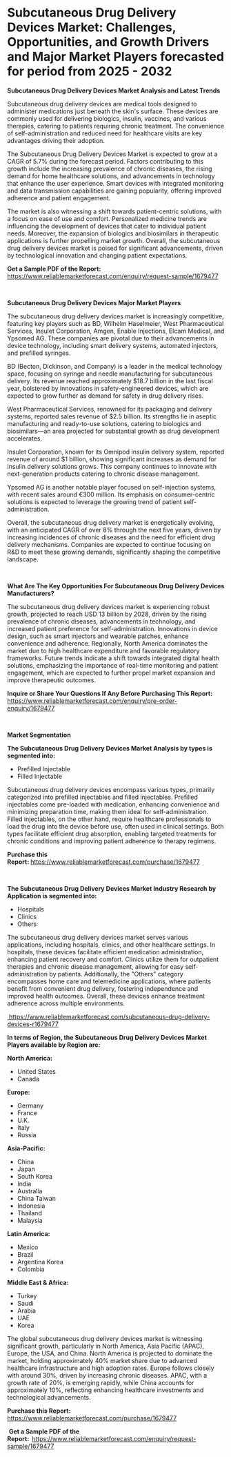 <p><h1>Subcutaneous Drug Delivery Devices Market: Challenges, Opportunities, and Growth Drivers and Major Market Players forecasted for period from 2025 - 2032</h1></p><p><strong>Subcutaneous Drug Delivery Devices Market Analysis and Latest Trends</strong></p>
<p><p>Subcutaneous drug delivery devices are medical tools designed to administer medications just beneath the skin's surface. These devices are commonly used for delivering biologics, insulin, vaccines, and various therapies, catering to patients requiring chronic treatment. The convenience of self-administration and reduced need for healthcare visits are key advantages driving their adoption.</p><p>The Subcutaneous Drug Delivery Devices Market is expected to grow at a CAGR of 5.7% during the forecast period. Factors contributing to this growth include the increasing prevalence of chronic diseases, the rising demand for home healthcare solutions, and advancements in technology that enhance the user experience. Smart devices with integrated monitoring and data transmission capabilities are gaining popularity, offering improved adherence and patient engagement.</p><p>The market is also witnessing a shift towards patient-centric solutions, with a focus on ease of use and comfort. Personalized medicine trends are influencing the development of devices that cater to individual patient needs. Moreover, the expansion of biologics and biosimilars in therapeutic applications is further propelling market growth. Overall, the subcutaneous drug delivery devices market is poised for significant advancements, driven by technological innovation and changing patient expectations.</p></p>
<p><strong>Get a Sample PDF of the Report:&nbsp;</strong> <a href="https://www.reliablemarketforecast.com/enquiry/request-sample/1679477?utm_campaign=2445&utm_medium=2&utm_source=Github&utm_content=ia&utm_term=16042025&utm_id=subcutaneous-drug-delivery-devices">https://www.reliablemarketforecast.com/enquiry/request-sample/1679477</a></p>
<p>&nbsp;</p>
<p><strong>Subcutaneous Drug Delivery Devices Major Market Players</strong></p>
<p><p>The subcutaneous drug delivery devices market is increasingly competitive, featuring key players such as BD, Wilhelm Haselmeier, West Pharmaceutical Services, Insulet Corporation, Amgen, Enable Injections, Elcam Medical, and Ypsomed AG. These companies are pivotal due to their advancements in device technology, including smart delivery systems, automated injectors, and prefilled syringes.</p><p>BD (Becton, Dickinson, and Company) is a leader in the medical technology space, focusing on syringe and needle manufacturing for subcutaneous delivery. Its revenue reached approximately $18.7 billion in the last fiscal year, bolstered by innovations in safety-engineered devices, which are expected to grow further as demand for safety in drug delivery rises.</p><p>West Pharmaceutical Services, renowned for its packaging and delivery systems, reported sales revenue of $2.5 billion. Its strengths lie in aseptic manufacturing and ready-to-use solutions, catering to biologics and biosimilars—an area projected for substantial growth as drug development accelerates.</p><p>Insulet Corporation, known for its Omnipod insulin delivery system, reported revenue of around $1 billion, showing significant increases as demand for insulin delivery solutions grows. This company continues to innovate with next-generation products catering to chronic disease management.</p><p>Ypsomed AG is another notable player focused on self-injection systems, with recent sales around €300 million. Its emphasis on consumer-centric solutions is expected to leverage the growing trend of patient self-administration.</p><p>Overall, the subcutaneous drug delivery market is energetically evolving, with an anticipated CAGR of over 8% through the next five years, driven by increasing incidences of chronic diseases and the need for efficient drug delivery mechanisms. Companies are expected to continue focusing on R&D to meet these growing demands, significantly shaping the competitive landscape.</p></p>
<p>&nbsp;</p>
<p><strong>What Are The Key Opportunities For Subcutaneous Drug Delivery Devices Manufacturers?</strong></p>
<p><p>The subcutaneous drug delivery devices market is experiencing robust growth, projected to reach USD 13 billion by 2028, driven by the rising prevalence of chronic diseases, advancements in technology, and increased patient preference for self-administration. Innovations in device design, such as smart injectors and wearable patches, enhance convenience and adherence. Regionally, North America dominates the market due to high healthcare expenditure and favorable regulatory frameworks. Future trends indicate a shift towards integrated digital health solutions, emphasizing the importance of real-time monitoring and patient engagement, which are expected to further propel market expansion and improve therapeutic outcomes.</p></p>
<p><strong>Inquire or Share Your Questions If Any Before Purchasing This Report:</strong> <a href="https://www.reliablemarketforecast.com/enquiry/pre-order-enquiry/1679477?utm_campaign=2445&utm_medium=2&utm_source=Github&utm_content=ia&utm_term=16042025&utm_id=subcutaneous-drug-delivery-devices">https://www.reliablemarketforecast.com/enquiry/pre-order-enquiry/1679477</a></p>
<p>&nbsp;</p>
<p><strong>Market Segmentation</strong></p>
<p><strong>The Subcutaneous Drug Delivery Devices Market Analysis by types is segmented into:</strong></p>
<p><ul><li>Prefilled Injectable</li><li>Filled Injectable</li></ul></p>
<p><p>Subcutaneous drug delivery devices encompass various types, primarily categorized into prefilled injectables and filled injectables. Prefilled injectables come pre-loaded with medication, enhancing convenience and minimizing preparation time, making them ideal for self-administration. Filled injectables, on the other hand, require healthcare professionals to load the drug into the device before use, often used in clinical settings. Both types facilitate efficient drug absorption, enabling targeted treatments for chronic conditions and improving patient adherence to therapy regimens.</p></p>
<p><strong>Purchase this Report:&nbsp;</strong><a href="https://www.reliablemarketforecast.com/purchase/1679477?utm_campaign=2445&utm_medium=2&utm_source=Github&utm_content=ia&utm_term=16042025&utm_id=subcutaneous-drug-delivery-devices">https://www.reliablemarketforecast.com/purchase/1679477</a></p>
<p>&nbsp;</p>
<p><strong>The Subcutaneous Drug Delivery Devices Market Industry Research by Application is segmented into:</strong></p>
<p><ul><li>Hospitals</li><li>Clinics</li><li>Others</li></ul></p>
<p><p>The subcutaneous drug delivery devices market serves various applications, including hospitals, clinics, and other healthcare settings. In hospitals, these devices facilitate efficient medication administration, enhancing patient recovery and comfort. Clinics utilize them for outpatient therapies and chronic disease management, allowing for easy self-administration by patients. Additionally, the "Others" category encompasses home care and telemedicine applications, where patients benefit from convenient drug delivery, fostering independence and improved health outcomes. Overall, these devices enhance treatment adherence across multiple environments.</p></p>
<p><a href="https://www.reliablemarketforecast.com/subcutaneous-drug-delivery-devices-r1679477?utm_campaign=2445&utm_medium=2&utm_source=Github&utm_content=ia&utm_term=16042025&utm_id=subcutaneous-drug-delivery-devices">&nbsp;https://www.reliablemarketforecast.com/subcutaneous-drug-delivery-devices-r1679477</a></p>
<p><strong>In terms of Region, the Subcutaneous Drug Delivery Devices Market Players available by Region are:</strong></p>
<p>
    <p> <strong> North America: </strong>
        <ul>
            <li>United States</li>
            <li>Canada</li>
        </ul>
        </p> 
    <p> <strong> Europe: </strong>
        <ul>
            <li>Germany</li>
            <li>France</li>
            <li>U.K.</li>
            <li>Italy</li>
            <li>Russia</li>
        </ul>
        </p> 
    <p> <strong> Asia-Pacific: </strong>
        <ul>
            <li>China</li>
            <li>Japan</li>
            <li>South Korea</li>
            <li>India</li>
            <li>Australia</li>
            <li>China Taiwan</li>
            <li>Indonesia</li>
            <li>Thailand</li>
            <li>Malaysia</li>
        </ul>
        </p> 
    <p> <strong> Latin America: </strong>
        <ul>
            <li>Mexico</li>
            <li>Brazil</li>
            <li>Argentina Korea</li>
            <li>Colombia</li>
        </ul>
        </p> 
    <p> <strong> Middle East & Africa: </strong>
        <ul>
            <li>Turkey</li>
            <li>Saudi</li>
            <li>Arabia</li>
            <li>UAE</li>
            <li>Korea</li>
        </ul>
    </p>
    </p>
<p><p>The global subcutaneous drug delivery devices market is witnessing significant growth, particularly in North America, Asia Pacific (APAC), Europe, the USA, and China. North America is projected to dominate the market, holding approximately 40% market share due to advanced healthcare infrastructure and high adoption rates. Europe follows closely with around 30%, driven by increasing chronic diseases. APAC, with a growth rate of 20%, is emerging rapidly, while China accounts for approximately 10%, reflecting enhancing healthcare investments and technological advancements.</p></p>
<p><strong>Purchase this Report: </strong><a href="https://www.reliablemarketforecast.com/purchase/1679477?utm_campaign=2445&utm_medium=2&utm_source=Github&utm_content=ia&utm_term=16042025&utm_id=subcutaneous-drug-delivery-devices">https://www.reliablemarketforecast.com/purchase/1679477</a></p>
<p>&nbsp;<strong>Get a Sample PDF of the Report:&nbsp;&nbsp;</strong><a href="https://www.reliablemarketforecast.com/enquiry/request-sample/1679477?utm_campaign=2445&utm_medium=2&utm_source=Github&utm_content=ia&utm_term=16042025&utm_id=subcutaneous-drug-delivery-devices">https://www.reliablemarketforecast.com/enquiry/request-sample/1679477</a></p>
<p><strong></strong></p>
<p><p></p><p></p><p></p></p>